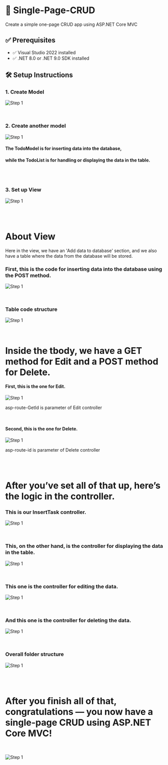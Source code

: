 # 🧾 Single-Page-CRUD
Create a simple one-page CRUD app using ASP.NET Core MVC
        


## ✅ Prerequisites

- ✅ Visual Studio 2022 installed
- ✅ .NET 8.0 or .NET 9.0 SDK installed


 


## 🛠️ Setup Instructions

### 1. Create Model
![Step 1](CreateModel.png)




<br>



### 2. Create another model
![Step 1](CreateAnotherModel.png)
#### The TodoModel is for inserting data into the database,
#### while the TodoList is for handling or displaying the data in the table.




<br>
<br>



### 3. Set up View
![Step 1](CreateView.png)



<br>
<br>







# About View
Here in the view, we have an 'Add data to database' section, and we also have a table where the data from the database will be stored.
### First, this is the code for inserting data into the database using the POST method.
![Step 1](AddDataToDatabase.png)





<br>



### Table code structure
![Step 1](DisplayToTable.png)





<br>




# Inside the tbody, we have a GET method for Edit and a POST method for Delete.
#### First, this is the one for Edit.
![Step 1](EditMethod.png)

asp-route-GetId is parameter of Edit controller




<br>




#### Second, this is the one for Delete.
![Step 1](DeleteRecord.png)

asp-route-id is parameter of Delete controller





<br>
<br>




# After you’ve set all of that up, here’s the logic in the controller.


### This is our InsertTask controller.
![Step 1](NewInsert.png)




<br>




### This, on the other hand, is the controller for displaying the data in the table.
![Step 1](DisplayTable.png)





<br>





### This one is the controller for editing the data.
![Step 1](NewEdit.png)





<br>





### And this one is the controller for deleting the data.
![Step 1](Delete.png)






<br>




### Overall folder structure
![Step 1](Structure.png)





<br>

<br>



# After you finish all of that, congratulations — you now have a single-page CRUD using ASP.NET Core MVC!

<br>

![Step 1](Todo.png)











